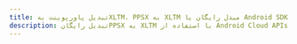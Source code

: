 ---title: تبدیل پاورپوینت بهXLTM، PPSX به XLTM مبدل رایگان یا Android SDKdescription: تبدیل رایگانPPSX به XLTM با استفاده از Android Cloud APIs & SDK. همچنین اسناد Microsoft PowerPoint را در Cloud ایجاد، ویرایش و رندر کنید.---